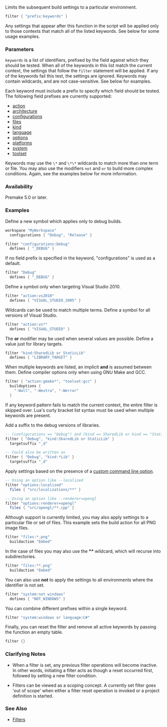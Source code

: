 Limits the subsequent build settings to a particular environment.

```lua
filter { "prefix:keywords" }
```

Any settings that appear after this function in the script will be applied only to those contexts that match all of the listed keywords. See below for some usage examples.

### Parameters ###

`keywords` is a list of identifiers, prefixed by the field against which they should be tested. When all of the keywords in this list match the current context, the settings that follow the `filter` statement will be applied. If any of the keywords fail this test, the settings are ignored. Keywords may contain wildcards, and are not case-sensitive. See below for examples.

Each keyword must include a prefix to specify which field should be tested. The following field prefixes are currently supported:

  * [action](_ACTION.md)
  * [architecture](architecture.md)
  * [configurations](configurations.md)
  * [files](files.md)
  * [kind](kind.md)
  * [language](language.md)
  * [options](_OPTIONS.md)
  * [platforms](platforms.md)
  * [system](system.md)
  * [toolset](toolset.md)

Keywords may use the `\*` and `\*\*` wildcards to match more than one term or file. You may also use the modifiers `not` and `or` to build more complex conditions. Again, see the examples below for more information.

### Availability ###

Premake 5.0 or later.

### Examples ###

Define a new symbol which applies only to debug builds.

```lua
workspace "MyWorkspace"
  configurations { "Debug", "Release" }

filter "configurations:Debug"
  defines { "_DEBUG" }
```

If no field prefix is specified in the keyword, "configurations" is used as a default.

```lua
filter "Debug"
  defines { "_DEBUG" }
```

Define a symbol only when targeting Visual Studio 2010.

```lua
filter "action:vs2010"
  defines { "VISUAL_STUDIO_2005" }
```

Wildcards can be used to match multiple terms. Define a symbol for all versions of Visual Studio.

```lua
filter "action:vs*"
  defines { "VISUAL_STUDIO" }
```

The **or** modifier may be used when several values are possible. Define a value just for library targets.

```lua
filter "kind:SharedLib or StaticLib"
  defines { "LIBRARY_TARGET" }
```

When multiple keywords are listed, an implicit **and** is assumed between them. Define compiler options only when using GNU Make and GCC.

```lua
filter { "action:gmake*", "toolset:gcc" }
  buildoptions {
    "-Wall", "-Wextra", "-Werror"
  }
```

If any keyword pattern fails to match the current context, the entire filter is skipped over. Lua's curly bracket list syntax must be used when multiple keywords are present.

Add a suffix to the debug versions of libraries.

```lua
-- (configurations == "Debug") and (kind == SharedLib or kind == "StaticLib")
filter { "Debug", "kind:SharedLib or StaticLib" }
  targetsuffix "_d"

-- Could also be written as
filter { "Debug", "kind:*Lib" }
  targetsuffix "_d"
```

Apply settings based on the presence of a [custom command line option](Command-Line-Arguments.md).

```lua
-- Using an option like --localized
filter "options:localized"
  files { "src/localizations/**" }

-- Using an option like --renderer=opengl
filter "options:renderer=opengl"
  files { "src/opengl/**.cpp" }
```

Although support is currently limited, you may also apply settings to a particular file or set of files. This example sets the build action for all PNG image files.

```lua
filter "files:*.png"
  buildaction "Embed"
```

In the case of files you may also use the **\*\*** wildcard, which will recurse into subdirectories.

```lua
filter "files:**.png"
  buildaction "Embed"
```

You can also use **not** to apply the settings to all environments where the identifier is not set.

```lua
filter "system:not windows"
  defines { "NOT_WINDOWS" }
```

You can combine different prefixes within a single keyword.

```lua
filter "system:windows or language:C#"
```

Finally, you can reset the filter and remove all active keywords by passing the function an empty table.

```lua
filter {}
```

### Clarifying Notes ###

* When a filter is set, any previous filter operations will become inactive.  In other words, initiating a filter acts as though a reset occurred first, followed by setting a new filter condition.

* Filters can be viewed as a scoping concept.  A currently set filter goes 'out of scope' when either a filter reset operation is invoked or a project definition is started.

### See Also ###

* [Filters](Filters.md)
